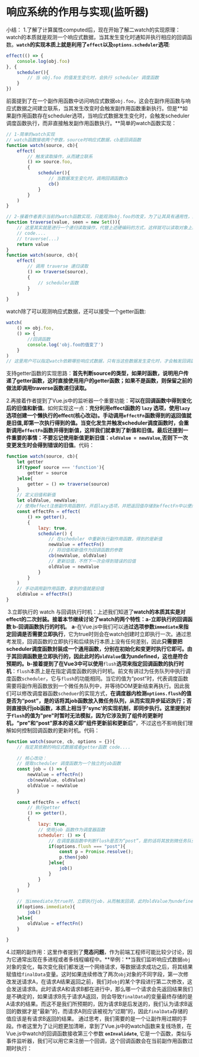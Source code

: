 # 响应系统的作用与实现(监听器)

小结：
		1.了解了计算属性computed后，现在开始了解二watch的实现原理：watch的本质就是观测一个响应式数据，当其发生变化时通知并执行相应的回调函数。**`watch`的实现本质上就是利用了`effect`以及`options.scheduler`选项**:

```javascript
effect(() => {
	console.log(obj.foo)
}, {
	scheduler(){
		// 当 obj.foo 的值发生变化时，会执行 scheduler 调度函数
	}
})
```

前面提到了在一个副作用函数中访问响应式数据`obj.foo`，这会在副作用函数与响应式数据之间建立联系，当其发生改变时会触发副作用函数重新执行。但是**如果副作用函数存在scheduler选项，当响应式数据发生变化时，会触发scheduler调度函数执行，而非直接触发副作用函数执行。**简单的watch函数实现：
```javascript
// 1-简单的watch实现
// watch函数接收两个参数，source时响应式数据，cb是回调函数
function watch(source, cb){
	effect(
		// 触发读取操作，从而建立联系
		() => source.foo,
		{
			scheduler(){
				// 当数据发生变化时，调用回调函数cb
				cb()
			}
		}
	)
}

// 2-接着作者表示当前的watch函数实现，只能观测obj.foo的改变，为了让其具有通用性，封装了一个通用的读取操作
function traverse(value, seen = new Set()){
	// 这里其实就是进行一个递归读取操作，代替上述硬编码的方式，这样就可以读取对象上的任意属性，从而当任意属性发生变化都可以触发回调函数执行。
    // code....
    // traverse(...)
    return value
}
function watch(source, cb){
	effect(
		// 调用 traverse 递归读取
		() => traverse(source),
		{
			// scheduler函数
		}
	)
}
```

watch除了可以观测响应式数据，还可以接受一个getter函数:
```javascript
watch(
	() => obj.foo, 
	() => { 
		//回调函数
		console.log('obj.foo的值变了')
    }
)
// 这里用户可以指定watch依赖哪些响应式数据，只有当这些数据发生变化时，才会触发回调函数
```

支持getter函数的实现思路：**首先判断source的类型，如果时函数，说明用户传递了getter函数，这时直接使用用户的getter函数；如果不是函数，则保留之前的做法即调用traverse函数递归读取。**

​		2.再接着作者提到了Vue.js中的监听器一个重要功能：**可以在回调函数中得到变化后的旧值和新值**。如何实现这一点：**充分利用effect函数的 `lazy` 选项，使用`lazy`选项创建一个懒执行的effect(核心改动)。手动调用`effectFn`函数得到的返回值就是旧值,即第一次执行得到的值。当变化发生并触发scheduler调度函数时，会重新调用`effectFn`函数并得到新值，这样我们就拿到了新值和旧值。**最后还提到一件**重要的事情：不要忘记使用新值更新旧值：`oldValue = newValue`,否则下一次变更发生时会得到错误的旧值**。代码：

```javascript
function watch(source, cb){
	let getter
	if(typeof source === 'function'){
		getter = source
	}else{
		getter = () => traverse(source)
	}
	// 定义旧值和新值
	let oldValue, newValue;
	// 使用effect注册副作用函数时，开启lazy选项，并把返回值存储到effectFn中以便后续手动调用
	const effectFn = effect(
		() => getter(),
		{
			lazy: true,
			scheduler() {
				// 在scheduler 中重新执行副作用函数，得到的是新值
				newValue = effectFn()
				// 将旧值和新值作为回调函数的参数
				cb(newValue, oldValue)
				// 更新旧值，不然下一次会得到错误的旧值
				oldValue = newValue
			}
		}
	)
    // 手动调用副作用函数，拿到的值就是旧值
    oldValue = effectFn()
}
```

​		3.立即执行的 watch 与回调执行时机：上述我们知道了**watch的本质其实是对effect的二次封装。**接着本节继续讨论了watch的**两个特性：a-立即执行的回调函数 b-回调函数执行的时机**。
​				**a**-在Vue.js中我们可以通**过选项参数`immediate`来指定回调是否需要立即执行**，它为true时则会在watch创建时立即执行一次。通过思考发现，回调函数的立即执行和后续执行本质上没有任何差别，因此**只需要把scheduler调度函数封装成一个通用函数，分别在初始化和变更时执行它即可。**由于其回调函数是立即执行的，因此此时的`oldValue`值为undefined，这也是符合预期的。
​				**b**-接着提到了在Vue3中可以**使用**`flush`**选项来指定回调函数的执行时机**：`flush`本质上是在指定调度函数的执行时机。前文有讲过为任务队列中执行调度函数`scheduler`，它与`flush`的功能相同。当它的值为“post”时，代表调度函数需要将副作用函数放到一个微任务队列中，并等待DOM更新结束再执行。因此我们可以修改调度器函数`scheduer`的实现方式，**在调度器内检测`options.flush`的值是否为“post”，是的话将其job函数放入微任务队列，从而实现异步延迟执行；否则直接执行job函数，本质上相当于'sync'的实现机制，即同步执行。**这里提到对于`flush`的值为"pre"时暂时无法模拟，因为它涉及到了组件的更新时机，**“pre”和“post”原本的语义即“组件更新前和更新后”**，不过这也不影响我们理解如何控制回调函数的更新时机。代码：

```javascript
function watch(source, cb, options = {}){
	// 指定其依赖的响应式数据或者getter函数 code....
	
	// 核心改动：
	// 提取scheduler 调度函数为一个独立的job函数
	const job = () => {
		newValue = effectFn()
		cb(newValue, oldValue)
		oldValue = newValue
	}
	
	const effectFn = effect(
		// 执行getter
		() => getter(),
		{
			lazy: true,
			// 使用job 函数作为调度器函数
			scheduler: () => {
				// 在调度器函数中判断flush是否为“post”，是的话将其放到微任务队列
				if(options.flush === "post"){
					const p = Promise.resolve();
					p.then(job)
				}else{
					job()
				}
			}
		}
	)
	
	// 当immediate为true时，立即执行job，从而触发回调，此时oldValue为undefined
	if(options.immediate){
		job()
	}else{
		oldValue = effectFn()
	}
	
}
```

​		4.过期的副作用：这里作者提到了**竞态问题**，作为前端工程师可能比较少讨论，因为它通常出现在多进程或者多线程编程中。**举例：**当我们监听响应式数据`obj`对象的变化，每次变化我们都发送一个网络请求，等数据请求成功之后，将其结果赋值给`finalData`变量。这时如果连续修改了两次`obj`对象的不同字段，第一次修改发送请求A，在请求A结果返回之前，我们对`obj`的某个字段进行第二次修改，这会发送请求B。此时请求A和请求B都在进行中，那么哪一个请求会先返回结果我们是不确定的，如果请求B先于请求A返回，则会导致`finalData`的变量最终存储的是A请求的结果。而这不是我们所预期的，因为请求B是后发送的，我们认为请求B返回的数据才是“最新”的，而请求A则应该被视为“过期”的，因此`finalData`存储的值应该是有请求B返回的结果。
通过思考，我们需要的是一个让副作用过期的手段。作者这里为了让问题更加清晰，拿到了Vue.js中的watch函数来复线场景，在Vue.js中watch的回调函数接收第三个参数 **`onInvalidate`**, 它是一个函数，类似与事件监听器，我们可以用它来注册一个回调，这个回调函数会在当前副作用函数过期时执行：
